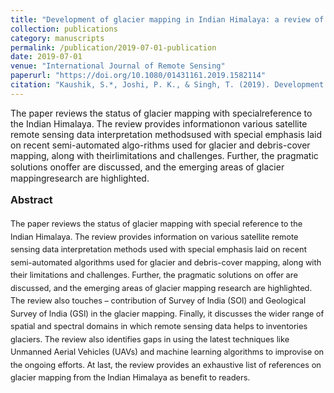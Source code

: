 ```yaml
---
title: "Development of glacier mapping in Indian Himalaya: a review of approaches"
collection: publications
category: manuscripts
permalink: /publication/2019-07-01-publication
date: 2019-07-01
venue: "International Journal of Remote Sensing"
paperurl: "https://doi.org/10.1080/01431161.2019.1582114"
citation: "Kaushik, S.*, Joshi, P. K., & Singh, T. (2019). Development of glacier mapping in Indian Himalaya: a review of approaches. International Journal of Remote Sensing."
---
```


The paper reviews the status of glacier mapping with specialreference to the Indian Himalaya. The review provides informationon various satellite remote sensing data interpretation methodsused with special emphasis laid on recent semi-automated algo-rithms used for glacier and debris-cover mapping, along with theirlimitations and challenges. Further, the pragmatic solutions onoﬀer are discussed, and the emerging areas of glacier mappingresearch are highlighted. 





<style>
  /* Page-scoped abstract size tweak */
  .paper-abstract { font-size: 0.8rem; line-height: 1.6; }
  .paper-abstract h3 { font-size: 1.0rem; margin-top: .5rem; }
</style>

<div class="paper-abstract">
  <h3>Abstract</h3>
  <p>The paper reviews the status of glacier mapping with special reference to the Indian Himalaya. The review provides information on various satellite remote sensing data interpretation methods used with special emphasis laid on recent semi-automated algorithms used for glacier and debris-cover mapping, along with their limitations and challenges. Further, the pragmatic solutions on offer are discussed, and the emerging areas of glacier mapping research are highlighted. The review also touches – contribution of Survey of India (SOI) and Geological Survey of India (GSI) in the glacier mapping. Finally, it discusses the wider range of spatial and spectral domains in which remote sensing data helps to inventories glaciers. The review also identifies gaps in using the latest techniques like Unmanned Aerial Vehicles (UAVs) and machine learning algorithms to improvise on the ongoing efforts. At last, the review provides an exhaustive list of references on glacier mapping from the Indian Himalaya as benefit to readers.</p>
</div>
